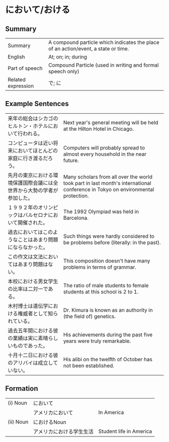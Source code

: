 # において/おける

## Summary

<table><tr>   <td>Summary</td>   <td>A compound particle which indicates the place of an action/event, a state or time.</td></tr><tr>   <td>English</td>   <td>At; on; in; during</td></tr><tr>   <td>Part of speech</td>   <td>Compound Particle (used in writing and formal speech only)</td></tr><tr>   <td>Related expression</td>   <td>で; に</td></tr></table>

## Example Sentences

<table><tr>   <td>来年の総会はシカゴのヒルトン・ホテルにおいて行われる。</td>   <td>Next year's general meeting will be held at the Hilton Hotel in Chicago.</td></tr><tr>   <td>コンピュータは近い将来においてほとんどの家庭に行き渡るだろう。</td>   <td>Computers will probably spread to almost every household in the near future.</td></tr><tr>   <td>先月の東京における環境保護国際会議には全世界から大勢の学者が参加した。</td>   <td>Many scholars from all over the world took part in last month's international conference in Tokyo on environmental protection.</td></tr><tr>   <td>１９９２年のオリンピックはバルセロナにおいて開催された。</td>   <td>The 1992 Olympiad was held in Barcelona.</td></tr><tr>   <td>過去においてはこのようなことはあまり問題にならなかった。</td>   <td>Such things were hardly considered to be problems before (literally: in the past).</td></tr><tr>   <td>この作文は文法においてはあまり問題はない。</td>   <td>This composition doesn't have many problems in terms of grammar.</td></tr><tr>   <td>本校における男女学生の比率は二対一である。</td>   <td>The ratio of male students to female students at this school is 2 to 1.</td></tr><tr>   <td>木村博士は遺伝学における権威者として知られている。</td>   <td>Dr. Kimura is known as an authority in (the field of) genetics.</td></tr><tr>   <td>過去五年間における彼の業績は実に素晴らしいものであった。</td>   <td>His achievements during the past five years were truly remarkable.</td></tr><tr>   <td>十月十二日における彼のアリバイは成立していない。</td>   <td>His alibi on the twelfth of October has not been established.</td></tr></table>

## Formation

<table class="table"><tbody><tr class="tr head"><td class="td"><span class="numbers">(i)</span> <span class="bold">Noun</span></td><td class="td"><span class="concept">において</span></td><td class="td"></td></tr><tr class="tr"><td class="td"></td><td class="td"><span>アメリカ</span><span class="concept">において</span></td><td class="td"><span>In America</span></td></tr><tr class="tr head"><td class="td"><span class="numbers">(ii)</span> <span class="bold">Noun</span></td><td class="td"><span class="concept">における</span><span>Noun</span></td><td class="td"></td></tr><tr class="tr"><td class="td"></td><td class="td">アメリカ<span class="concept">における</span><span>学生生活</span></td><td class="td"><span>Student life in America</span></td></tr></tbody></table>

